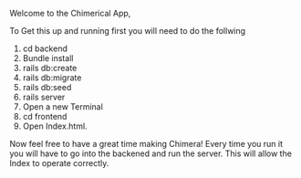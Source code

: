 Welcome to the Chimerical App,

To Get this up and running first you will need to  do the follwing
1. cd backend
2. Bundle install
3. rails db:create
4. rails db:migrate
5. rails db:seed
6. rails server
7. Open a new Terminal 
8. cd frontend
9. Open Index.html.

Now feel free to have a great time making Chimera!
Every time you run it you will have to go into the backened and run the server.
This will allow the Index to operate correctly.